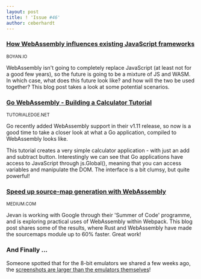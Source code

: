```yaml
---
layout: post
title: ! 'Issue #46'
author: ceberhardt
---
```


### [How WebAssembly influences existing JavaScript frameworks](https://boyan.io/how-webassembly-influences-existing-javascript-frameworks/)

<small>BOYAN.IO</small>

WebAssembly isn't going to completely replace JavaScript (at least not for a good few years), so the future is going to be a mixture of JS and WASM. In which case, what does this future look like? and how will the two be used together? This blog post takes a look at some potential scenarios.

### [Go WebAssembly - Building a Calculator Tutorial](https://tutorialedge.net/golang/go-webassembly-tutorial/)

<small>TUTORIALEDGE.NET</small>

Go recently added WebAssembly support in their v1.11 release, so now is a good time to take a closer look at what a Go application, compiled to WebAssembly looks like. 

This tutorial creates a very simple calculator application - with just an add and subtract button. Interestingly we can see that Go applications have access to JavaScript through js.Global(), meaning that you can access variables and manipulate the DOM. The interface is a bit clumsy, but quite powerful!
 
### [Speed up source-map generation with WebAssembly](https://medium.com/@JevanChan/speed-up-source-map-generation-with-webassembly-google-summer-of-code-2018-e67407ed2e49)

<small>MEDIUM.COM</small>

Jevan is working with Google through their 'Summer of Code' programme, and is exploring practical uses of WebAssembly within Webpack. This blog post shares some of the results, where Rust and WebAssembly have made the sourcemaps module up to 60% faster. Great work!

### And Finally ...

Someone spotted that for the 8-bit emulators we shared a few weeks ago, the [screenshots are larger than the emulators themselves](https://twitter.com/FlohOfWoe/status/1035084448520433664)!